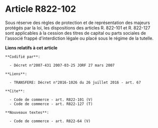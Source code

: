 # Article R822-102

Sous réserve des règles de protection et de représentation des majeurs protégés par la loi, les dispositions des articles R.
822-101 et R. 822-127 sont applicables à la cession des titres de capital ou parts sociales de l'associé frappé
d'interdiction légale ou placé sous le régime de la tutelle.

**Liens relatifs à cet article**

	**Codifié par**:

	  - Décret n°2007-431 2007-03-25 JORF 27 mars 2007

	**Liens**:

	  - TRANSFERE: Décret n°2016-1026 du 26 juillet 2016 - art. 67

	**Cite**:

	  - Code de commerce - art. R822-101 (V)
	  - Code de commerce - art. R822-127 (T)

	**Nouveaux textes**:

	  - Code de commerce - art. R822-64 (V)
